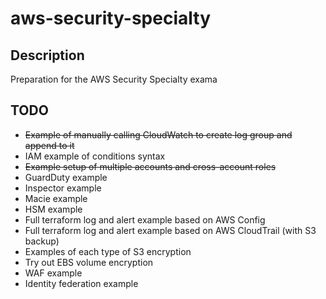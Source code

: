 # aws-security-specialty

## Description

Preparation for the AWS Security Specialty exama

## TODO

- ~~Example of manually calling CloudWatch to create log group and append to it~~
- IAM example of conditions syntax
- ~~Example setup of multiple accounts and cross-account roles~~
- GuardDuty example
- Inspector example
- Macie example
- HSM example
- Full terraform log and alert example based on AWS Config
- Full terraform log and alert example based on AWS CloudTrail (with S3 backup)
- Examples of each type of S3 encryption
- Try out EBS volume encryption
- WAF example
- Identity federation example

